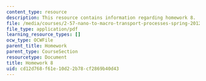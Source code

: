 ```yaml
---
content_type: resource
description: This resource contains information regarding homework 8.
file: /media/courses/2-57-nano-to-macro-transport-processes-spring-2012/cd12d768f61e10d22b78cf2869b40d43_MIT2_57S12_hw_8.pdf
file_type: application/pdf
learning_resource_types: []
ocw_type: OCWFile
parent_title: Homework
parent_type: CourseSection
resourcetype: Document
title: Homework 8
uid: cd12d768-f61e-10d2-2b78-cf2869b40d43
---
```

